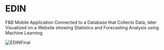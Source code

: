 # EDIN
F&B Mobile Application Connected to a Database that Collects Data, later Visualized on a Website showing Statistics and Forecasting Analysis using Machine Learning 

![EDINFinal](https://user-images.githubusercontent.com/70109848/147990527-0153b4e0-a6e1-43c5-a682-b9af57bd8603.png)
